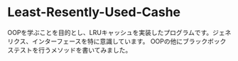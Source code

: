 # Least-Resently-Used-Cashe

OOPを学ぶことを目的とし、LRUキャッシュを実装したプログラムです。ジェネリクス、インターフェースを特に意識しています。
OOPの他にブラックボックステストを行うメソッドを書いてみました。

